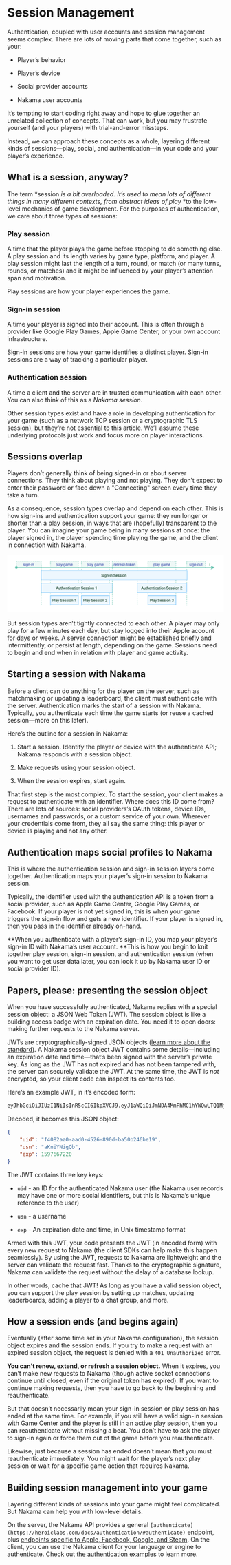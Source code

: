 [nakama-sessions]: images/nakama-sessions.png "The overlap between player behaviours and session types"

# Session Management

Authentication, coupled with user accounts and session management seems complex. There are lots of moving parts that come together, such as your:

* Player’s behavior

* Player’s device

* Social provider accounts

* Nakama user accounts

It’s tempting to start coding right away and hope to glue together an unrelated collection of concepts. That can work, but you may frustrate yourself (and your players) with trial-and-error missteps.

Instead, we can approach these concepts as a whole, layering different kinds of sessions—play, social, and authentication—in your code and your player’s experience.

## What is a session, anyway?

The term *session *is a bit overloaded. It’s used to mean lots of different things in many different contexts, from abstract ideas of play* *to the low-level mechanics of game development. For the purposes of authentication, we care about three types of sessions:

### Play session

A time that the player plays the game before stopping to do something else. A play session and its length varies by game type, platform, and player. A play session might last the length of a turn, round, or match (or many turns, rounds, or matches) and it might be influenced by your player’s attention span and motivation.

Play sessions are how your player experiences the game.

### Sign-in session

A time your player is signed into their account. This is often through a provider like Google Play Games, Apple Game Center, or your own account infrastructure.

Sign-in sessions are how your game identifies a distinct player. Sign-in sessions are a way of tracking a particular player.

### Authentication session

A time a client and the server are in trusted communication with each other. You can also think of this as a *Nakama session*.

Other session types exist and have a role in developing authentication for your game (such as a network TCP session or a cryptographic TLS session), but they’re not essential to this article. We’ll assume these underlying protocols just work and focus more on player interactions.

## Sessions overlap

Players don’t generally think of being signed-in or about server connections. They think about playing and not playing. They don’t expect to enter their password or face down a "Connecting" screen every time they take a turn.

As a consequence, session types overlap and depend on each other. This is how sign-ins and authentication support your game: they run longer or shorter than a play session, in ways that are (hopefully) transparent to the player. You can imagine your game being in many sessions at once: the player signed in, the player spending time playing the game, and the client in connection with Nakama.

![The overlap between player behaviors and session types][nakama-sessions]

But session types aren’t tightly connected to each other. A player may only play for a few minutes each day, but stay logged into their Apple account for days or weeks. A server connection might be established briefly and intermittently, or persist at length, depending on the game. Sessions need to begin and end when in relation with player and game activity.

## Starting a session with Nakama

Before a client can do anything for the player on the server, such as matchmaking or updating a leaderboard, the client must authenticate with the server. Authentication marks the start of a session with Nakama. Typically, you authenticate each time the game starts (or reuse a cached session—more on this later).

Here’s the outline for a session in Nakama:

1. Start a session. Identify the player or device with the authenticate API; Nakama responds with a session object.

2. Make requests using your session object.

3. When the session expires, start again.

That first step is the most complex. To start the session, your client makes a request to authenticate with an identifier. Where does this ID come from? There are lots of sources: social providers’s OAuth tokens, device IDs, usernames and passwords, or a custom service of your own. Wherever your credentials come from, they all say the same thing: this player or device is playing and not any other.

## Authentication maps social profiles to Nakama

This is where the authentication session and sign-in session layers come together. Authentication maps your player’s sign-in session to Nakama session.

Typically, the identifier used with the authentication API is a token from a social provider, such as Apple Game Center, Google Play Games, or Facebook. If your player is not yet signed in, this is when your game triggers the sign-in flow and gets a new identifier. If your player is signed in, then you pass in the identifier already on-hand.

**When you authenticate with a player’s sign-in ID, you map your player’s sign-in ID with Nakama’s user account. **This is how you begin to knit together play session, sign-in session, and authentication session (when you want to get user data later, you can look it up by Nakama user ID or social provider ID).

## Papers, please: presenting the session object

When you have successfully authenticated, Nakama replies with a special session object: a JSON Web Token (JWT). The session object is like a building access badge with an expiration date. You need it to open doors: making further requests to the Nakama server.

JWTs are cryptographically-signed JSON objects ([learn more about the standard](https://jwt.io/)). A Nakama session object JWT contains some details—including an expiration date and time—that’s been signed with the server’s private key. As long as the JWT has not expired and has not been tampered with, the server can securely validate the JWT. At the same time, the JWT is *not* encrypted, so your client code can inspect its contents too.

Here’s an example JWT, in it’s encoded form:

```bash
eyJhbGciOiJIUzI1NiIsInR5cCI6IkpXVCJ9.eyJ1aWQiOiJmNDA4MmFhMC1hYWQwLTQ1MjYtODkwZC1iYTUwYjI0NmJlMTkiLCJ1c24iOiJhS25pWU5pZ1FiIiwiZXhwIjoxNTk3NjY3MjIwfQ.1fdAmq3nrDcPy0k6BwPCcULmhLiB54Z_feEuDaINNsA
```

Decoded, it becomes this JSON object:

```json
{
    "uid": "f4082aa0-aad0-4526-890d-ba50b246be19",
    "usn": "aKniYNigQb",
    "exp": 1597667220
}
```

The JWT contains three key keys:

* `uid` - an ID for the authenticated Nakama user (the Nakama user records may have one or more social identifiers, but this is Nakama’s unique reference to the user)

* `usn` - a username

* `exp` - An expiration date and time, in Unix timestamp format

Armed with this JWT, your code presents the JWT (in encoded form) with every new request to Nakama (the client SDKs can help make this happen seamlessly). By using the JWT, requests to Nakama are lightweight and the server can validate the request fast. Thanks to the cryptographic signature, Nakama can validate the request without the delay of a database lookup.

In other words, cache that JWT! As long as you have a valid session object, you can support the play session by setting up matches, updating leaderboards, adding a player to a chat group, and more.

## How a session ends (and begins again)

Eventually (after some time set in your Nakama configuration), the session object expires and the session ends. If you try to make a request with an expired session object, the request is denied with a `401 Unauthorized` error.

**You can’t renew, extend, or refresh a session object.** When it expires, you can’t make new requests to Nakama (though active socket connections continue until closed, even if the original token has expired). If you want to continue making requests, then you have to go back to the beginning and reauthenticate.

But that doesn’t necessarily mean your sign-in session or play session has ended at the same time. For example, if you still have a valid sign-in session with Game Center and the player is still in an active play session, then you can reauthenticate without missing a beat. You don’t have to ask the player to sign-in again or force them out of the game before you reauthenticate.

Likewise, just because a session has ended doesn’t mean that you must reauthenticate immediately. You might wait for the player’s next play session or wait for a specific game action that requires Nakama.

## Building session management into your game

Layering different kinds of sessions into your game might feel complicated. But Nakama can help you with low-level details.

On the server, the Nakama API provides a general `[authenticate](https://heroiclabs.com/docs/authentication/#authenticate)` endpoint, plus [endpoints specific to Apple, Facebook, Google, and Steam](https://heroiclabs.com/docs/authentication/#social-providers). On the client, you can use the Nakama client for your language or engine to authenticate. Check out [the authentication examples](https://heroiclabs.com/docs/authentication/#authenticate) to learn more.
